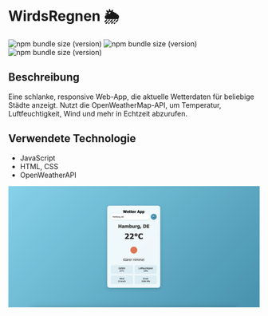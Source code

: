 # WirdsRegnen 🌦️

![npm bundle size (version)](https://img.shields.io/badge/version-0.0.1-darkblue)  ![npm bundle size (version)](https://img.shields.io/badge/language-JavaScript-yellow)  ![npm bundle size (version)](https://img.shields.io/badge/OpenWeatherAPI-lightyellow) 
## Beschreibung
 
Eine schlanke, responsive Web-App, die aktuelle Wetterdaten für beliebige Städte anzeigt. Nutzt die OpenWeatherMap-API, um Temperatur, Luftfeuchtigkeit, Wind und mehr in Echtzeit abzurufen.


## Verwendete Technologie

- JavaScript
- HTML, CSS
- OpenWeatherAPI

![Alt text](WirdsRegnen.png "Optional title")


